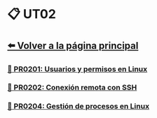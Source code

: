# 📋 UT02

## [⬅️ Volver a la página principal](../index.md)

### [📄 PR0201: Usuarios y permisos en Linux](pr0201/pr0201.md)

### [📄 PR0202: Conexión remota con SSH](pr0202/pr0202.md)

### [📄 PR0204: Gestión de procesos en Linux](pr0204/pr0204.md)